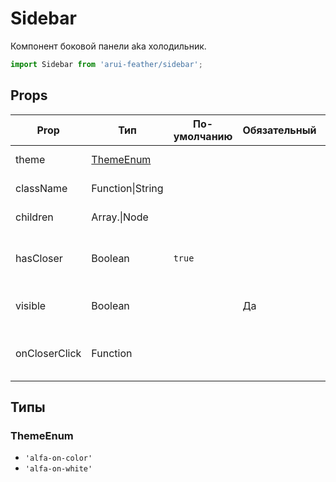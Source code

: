 # Sidebar

Компонент боковой панели aka холодильник.

```javascript
import Sidebar from 'arui-feather/sidebar';
```




## Props


| Prop  | Тип  | По-умолчанию | Обязательный | Описание |
| ----- | ---- | ------------ | ------------ |----------|
| theme | [ThemeEnum](#ThemeEnum) |  |  | Тема компонента |
| className | Function\|String |  |  | Дополнительный класс |
| children | Array.<Node>\|Node |  |  | Дочерние компоненты |
| hasCloser | Boolean | `true`  |  | Признак для отрисовки элемента закрытия |
| visible | Boolean |  | Да | Признак появления холодильника |
| onCloserClick | Function |  |  | Обработчик клика на элемент закрытия |







## Типы






### <a id="ThemeEnum"></a>ThemeEnum

 * `'alfa-on-color'`
 * `'alfa-on-white'`




